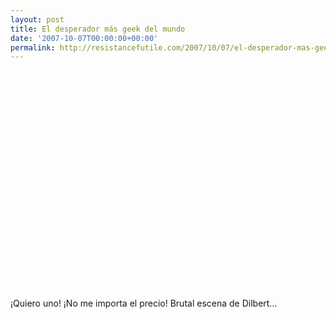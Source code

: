 ```yaml
---
layout: post
title: El desperador más geek del mundo
date: '2007-10-07T00:00:00+00:00'
permalink: http://resistancefutile.com/2007/10/07/el-desperador-mas-geek-del-mundo/
---
```

<object width="425" height="350"><param name="movie" value="http://www.youtube.com/v/ZjBrqS6hitk"></param><param name="wmode" value="transparent"></param><embed src="http://www.youtube.com/v/ZjBrqS6hitk" type="application/x-shockwave-flash" wmode="transparent" width="425" height="350"></embed></object>

¡Quiero uno! ¡No me importa el precio! Brutal escena de Dilbert...
